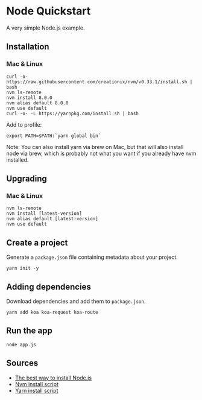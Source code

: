 # Node Quickstart

A very simple Node.js example.

## Installation

### Mac & Linux

```
curl -o- https://raw.githubusercontent.com/creationix/nvm/v0.33.1/install.sh | bash
nvm ls-remote
nvm install 8.0.0
nvm alias default 8.0.0
nvm use default
curl -o- -L https://yarnpkg.com/install.sh | bash
```

Add to profile:

```
export PATH=$PATH:`yarn global bin`
```

Note: You can also install yarn via brew on Mac, but that will also install node via brew, which is probably not what you want if you already have nvm installed.

## Upgrading

### Mac & Linux

```
nvm ls-remote
nvm install [latest-version]
nvm alias default [latest-version]
nvm use default
```

## Create a project

Generate a `package.json` file containing metadata about your project.

```
yarn init -y
```

## Adding dependencies

Download dependencies and add them to `package.json`.

```
yarn add koa koa-request koa-route
```

## Run the app

```
node app.js
```


## Sources

- [The best way to install Node.js](http://yoember.com/nodejs/the-best-way-to-install-node-js/)
- [Nvm install script](https://github.com/creationix/nvm#install-script)
- [Yarn install script](https://yarnpkg.com/en/docs/install#alternatives-tab)
